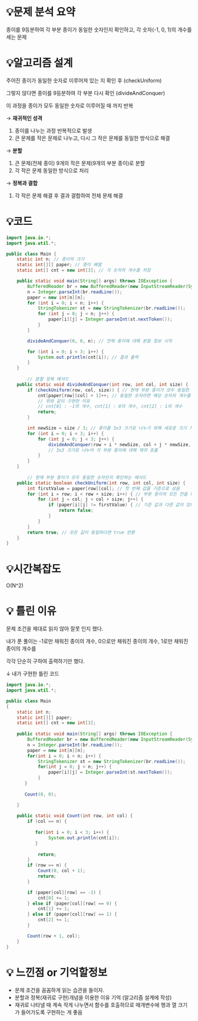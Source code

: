 # 💡**문제 분석 요약**

종이를 9등분하여 각 부분 종이가 동일한 숫자인지 확인하고, 각 숫자(-1, 0, 1)의 개수를 세는 문제

# 💡**알고리즘 설계**

주어진 종이가 동일한 숫자로 이루어져 있는 지 확인 후 (checkUniform)

그렇지 않다면 종이를 9등분하여 각 부분 다시 확인 (divideAndConquer)

이 과정을 종이가 모두 동일한 숫자로 이루어질 때 까지 반복

→ **재귀적인 성격**

1. 종이를 나누는 과정 반복적으로 발생
2. 큰 문제를 작은 문제로 나누고, 다시 그 작은 문제를 동일한 방식으로 해결

→ **분할**

1. 큰 문제(전체 종이) 9개의 작은 문제(9개의 부분 종이)로 분할
2. 각 작은 문제 동일한 방식으로 처리

→ **정복과 결합**

1. 각 작은 문제 해결 후 결과 결합하여 전체 문제 해결

# 💡코드

```java
import java.io.*;
import java.util.*;

public class Main {
    static int n; // 종이의 크기
    static int[][] paper; // 종이 배열
    static int[] cnt = new int[3]; // 각 숫자의 개수를 저장

    public static void main(String[] args) throws IOException {
        BufferedReader br = new BufferedReader(new InputStreamReader(System.in));
        n = Integer.parseInt(br.readLine());
        paper = new int[n][n];
        for (int i = 0; i < n; i++) {
            StringTokenizer st = new StringTokenizer(br.readLine());
            for (int j = 0; j < n; j++) {
                paper[i][j] = Integer.parseInt(st.nextToken());
            }
        }

        divideAndConquer(0, 0, n); // 전체 종이에 대해 분할 정보 시작

        for (int i = 0; i < 3; i++) {
            System.out.println(cnt[i]); // 결과 출력
        }
    }
	
		// 분할 정복 메서드
    public static void divideAndConquer(int row, int col, int size) {
        if (checkUniform(row, col, size)) { // 현재 부분 종이가 모두 동일한 숫자인지 확인
            cnt[paper[row][col] + 1]++; // 동일한 숫자라면 해당 숫자의 개수를 증가시킴
            // 위와 같이 구현한 이유
            // cnt[0] : -1의 개수, cnt[1] : 0의 개수, cnt[2] : 1의 개수
            return;
        }

        int newSize = size / 3; // 종이를 3x3 크기로 나누기 위해 새로운 크기 계산
        for (int i = 0; i < 3; i++) {
            for (int j = 0; j < 3; j++) {
                divideAndConquer(row + i * newSize, col + j * newSize, newSize);
                // 3x3 크기로 나누어 각 부분 종이에 대해 재귀 호출
            }
        }
    }
		
		// 현재 부분 종이가 모두 동일한 숫자인지 확인하는 메서드
    public static boolean checkUniform(int row, int col, int size) {
        int firstValue = paper[row][col]; // 첫 번째 값을 기준으로 삼음
        for (int i = row; i < row + size; i++) { // 부분 종이의 모든 칸을 확인
            for (int j = col; j < col + size; j++) {
                if (paper[i][j] != firstValue) { // 기준 값과 다른 값이 있다면 false 반환
                    return false;
                }
            }
        }
        return true; // 모든 값이 동일하다면 true 반환
    }
}
```

# 💡시간복잡도

O(N^2)

# 💡 틀린 이유

문제 조건을 제대로 읽지 않아 잘못 인지 했다.

내가 푼 풀이는 -1로만 채워진 종이의 개수, 0으로만 채워진 종이의 개수, 1로만 채워진 종이의 개수를

각각 단순히 구하여 출력하기만 했다.

↓ 내가 구현한 틀린 코드

```java
import java.io.*;
import java.util.*;

public class Main
{
    static int n;
    static int[][] paper;
	static int[] cnt = new int[3];
	
	public static void main(String[] args) throws IOException {
	    BufferedReader br = new BufferedReader(new InputStreamReader(System.in));
	    n = Integer.parseInt(br.readLine());
	    paper = new int[n][n];
	    for(int i = 0; i < n; i++) {
	        StringTokenizer st = new StringTokenizer(br.readLine());
	        for(int j = 0; j < n; j++) {
	            paper[i][j] = Integer.parseInt(st.nextToken());
	        }
	   }
	   
	   Count(0, 0);

    }
	
	public static void Count(int row, int col) {
        if (col == n) {
           
           for(int i = 0; i < 3; i++) {
	            System.out.println(cnt[i]);
	       }
           
            return;
        }
        if (row == n) {
            Count(0, col + 1);
            return;
        }

        if (paper[col][row] == -1) {
            cnt[0] += 1;
        } else if (paper[col][row] == 0) {
            cnt[1] += 1;
        } else if (paper[col][row] == 1) {
            cnt[2] += 1;
        }

        Count(row + 1, col);
    }
}
```

# 💡 느낀점 or 기억할정보

- 문제 조건을 꼼꼼하게 읽는 습관을 들이자.
- 분할과 정복(재귀로 구현)개념을 이용한 이유 기억 (알고리즘 설계에 작성)
- 재귀로 나타낼 때 계속 작게 나누면서 함수를 호출하므로 매개변수에 행과 열 크기가 들어가도록 구현하는 게 좋음
